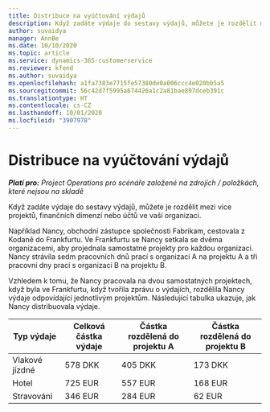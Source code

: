 ```yaml
---
title: Distribuce na vyúčtování výdajů
description: Když zadáte výdaje do sestavy výdajů, můžete je rozdělit mezi více projektů, právnických osob nebo účtů ve vaší organizaci.
author: suvaidya
manager: AnnBe
ms.date: 10/10/2020
ms.topic: article
ms.service: dynamics-365-customerservice
ms.reviewer: kfend
ms.author: suvaidya
ms.openlocfilehash: a1fa7383e7715fe57380de0a006ccc4e020bb5a5
ms.sourcegitcommit: 56c42d7f5995a674426a1c2a81bae897dceb391c
ms.translationtype: HT
ms.contentlocale: cs-CZ
ms.lasthandoff: 10/01/2020
ms.locfileid: "3907978"
---
```

# <a name="distributions-on-an-expense-report"></a>Distribuce na vyúčtování výdajů

_**Platí pro:** Project Operations pro scénáře založené na zdrojích / položkách, které nejsou na skladě_

Když zadáte výdaje do sestavy výdajů, můžete je rozdělit mezi více projektů, finančních dimenzí nebo účtů ve vaší organizaci.

Například Nancy, obchodní zástupce společnosti Fabrikam, cestovala z Kodaně do Frankfurtu. Ve Frankfurtu se Nancy setkala se dvěma organizacemi, aby projednala samostatné projekty pro každou organizaci. Nancy strávila sedm pracovních dnů prací s organizací A na projektu A a tři pracovní dny prací s organizací B na projektu B.

Vzhledem k tomu, že Nancy pracovala na dvou samostatných projektech, když byla ve Frankfurtu, když tvořila zprávu o výdajích, rozdělila Nancy výdaje odpovídající jednotlivým projektům. Následující tabulka ukazuje, jak Nancy distribuovala výdaje.

| Typ výdaje | Celková částka výdaje | Částka rozdělená do projektu A | Částka rozdělená do projektu B |
|--------------|----------------------|---------------------------------|---------------------------------|
| Vlakové jízdné   | 578 DKK              | 405 DKK                         | 173 DKK                         |
| Hotel        | 725 EUR              | 557 EUR                         | 168 EUR                         |
| Stravování        | 346 EUR              | 284 EUR                         | 62 EUR                          |
